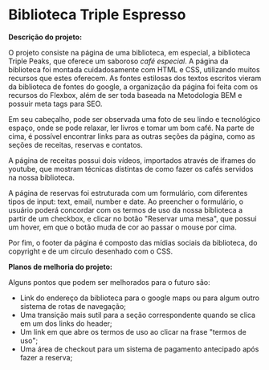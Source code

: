 # **Biblioteca Triple Espresso**



**Descrição do projeto:** 



O projeto consiste na página de uma biblioteca, em especial, a biblioteca Triple Peaks, que oferece um saboroso *café especial*. A página da biblioteca foi montada cuidadosamente com HTML e CSS, utilizando muitos recursos que estes oferecem. As fontes estilosas dos textos escritos vieram da biblioteca de fontes do google, a organização da página foi feita com os recursos do Flexbox, além de ser toda baseada na Metodologia BEM e possuir meta tags para SEO.



Em seu cabeçalho, pode ser observada uma foto de seu lindo e tecnológico espaço, onde se pode relaxar, ler livros e tomar um bom café. Na parte de cima, é possível encontrar links para as outras seções da página, como as seções de receitas, reservas e contatos.



A página de receitas possui dois vídeos, importados através de iframes do youtube, que mostram técnicas distintas de como fazer os cafés servidos na nossa biblioteca.



A página de reservas foi estruturada com um formulário, com diferentes tipos de input: text, email, number e date. Ao preencher o formulário, o usuário poderá concordar com os termos de uso da nossa biblioteca a partir de um checkbox, e clicar no botão "Reservar uma mesa", que possui um hover, em que o botão muda de cor ao passar o mouse por cima.



Por fim, o footer da página é composto das mídias sociais da biblioteca, do copyright e de um círculo desenhado com o CSS.



**Planos de melhoria do projeto:**



Alguns pontos que podem ser melhorados para o futuro são:

* Link do endereço da biblioteca para o google maps ou para algum outro sistema de rotas de navegação;
* Uma transição mais sutil para a seção correspondente quando se clica em um dos links do header;
* Um link em que abre os termos de uso ao clicar na frase "termos de uso";
* Uma área de checkout para um sistema de pagamento antecipado após fazer a reserva;
